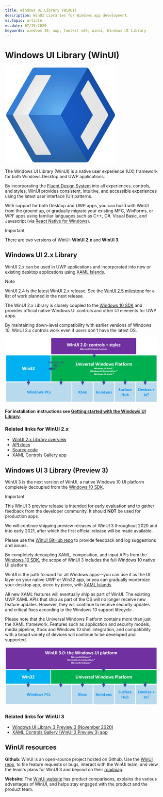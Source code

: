 ```yaml
---
title: Windows UI Library (WinUI)
description: WinUI Libraries for Windows app development. 
ms.topic: article
ms.date: 07/15/2020
keywords: windows 10, uwp, toolkit sdk, winui, Windows UI Library
---
```


# Windows UI Library (WinUI)

![WinUI logo](../images/logo-winui.png)

The Windows UI Library (WinUI) is a native user experience (UX) framework for both Windows Desktop and UWP applications.

By incorporating the [Fluent Design System](https://www.microsoft.com/design/fluent/#/) into all experiences, controls, and styles, WinUI provides consistent, intuitive, and accessible experiences using the latest user interface (UI) patterns.

With support for both Desktop and UWP apps, you can build with WinUI from the ground up, or gradually migrate your existing MFC, WinForms, or WPF apps using familiar languages such as C++, C#, Visual Basic, and Javascript (via [React Native for Windows](https://microsoft.github.io/react-native-windows/)).

> [!Important]
> There are two versions of WinUI: **WinUI 2.x** and **WinUI 3**.

## Windows UI 2.x Library

WinUI 2.x can be used in UWP applications and incorporated into new or existing desktop applications using [XAML Islands](../desktop/modernize/xaml-islands.md).

> [!NOTE]
> WinUI 2.4 is the latest WinUI 2.x release. See the [WinUI 2.5 milestone](https://github.com/microsoft/microsoft-ui-xaml/milestone/10) for a list of work planned in the next release.

The WinUI 2.x Library is closely coupled to the [Windows 10 SDK](https://developer.microsoft.com/windows/downloads/windows-10-sdk/) and provides official native Windows UI controls and other UI elements for UWP apps.

By maintaining down-level compatibility with earlier versions of Windows 10, WinUI 2.x controls work even if users don't have the latest OS.

![WinUI 2.x platform support](../images/platforms-winui2.png)

**For installation instructions see [Getting started with the Windows UI Library](winui2/getting-started.md).**

### Related links for WinUI 2.x

- [WinUI 2.x Library overview](winui2/index.md)
- [API docs](/uwp/api/overview/winui/)
- [Source code](https://aka.ms/winui)
- [XAML Controls Gallery app](https://www.microsoft.com/p/xaml-controls-gallery/9msvh128x2zt)

## Windows UI 3 Library (Preview 3)

WinUI 3 is the next version of WinUI, a native Windows 10 UI platform completely decoupled from the [Windows 10 SDK](https://developer.microsoft.com/windows/downloads/windows-10-sdk/).

> [!Important]
> This WinUI 3 preview release is intended for early evaluation and to gather feedback from the developer community. It should **NOT** be used for production apps.
>
> We will continue shipping preview releases of WinUI 3 throughout 2020 and into early 2021, after which the first official release will be made available.
>
> Please use the [WinUI GitHub repo](https://github.com/microsoft/microsoft-ui-xaml) to provide feedback and log suggestions and issues.

By completely decoupling XAML, composition, and input APIs from the [Windows 10 SDK](https://developer.microsoft.com/windows/downloads/windows-10-sdk/), the scope of WinUI 3 includes the full Windows 10 native UI platform.

WinUI is the path forward for all Windows apps—you can use it as the UI layer on your native UWP or Win32 app, or you can gradually modernize your desktop app, piece by piece, with [XAML Islands](../desktop/modernize/xaml-islands.md).

All new XAML features will eventually ship as part of WinUI. The existing UWP XAML APIs that ship as part of the OS will no longer receive new feature updates. However, they will continue to receive security updates and critical fixes according to the Windows 10 support lifecycle.

Please note that the Universal Windows Platform contains more than just the XAML framework. Features such as application and security models, media pipeline, Xbox and Windows 10 shell integration, and compatibility with a broad variety of devices will continue to be developed and supported.

![WinUI 3 platform support](../images/platforms-winui3.png)

### Related links for WinUI 3

- [Windows UI Library 3 Preview 3 (November 2020)](winui3/index.md)
- [XAML Controls Gallery (WinUI 3 Preview 3) app](https://github.com/microsoft/Xaml-Controls-Gallery/tree/winui3preview)

## WinUI resources

**Github**: WinUI is an open-source project hosted on Github. Use the [WinUI repo](https://github.com/microsoft/microsoft-ui-xaml), to file feature requests or bugs, interact with the WinUI team, and view the team's plans for WinUI 3 and beyond on their [roadmap](https://github.com/microsoft/microsoft-ui-xaml/blob/master/docs/roadmap.md).

**Website**: The [WinUI website](https://aka.ms/winui) has product comparisons, explains the various advantages of WinUI, and helps stay engaged with the product and the product team.